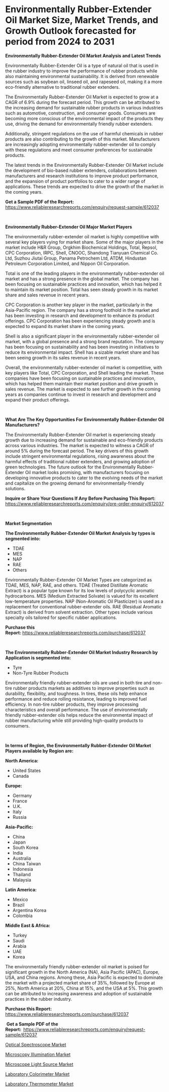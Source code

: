 <p><h1>Environmentally Rubber-Extender Oil Market Size, Market Trends, and Growth Outlook forecasted for period from 2024 to 2031</h1></p><p><strong>Environmentally Rubber-Extender Oil Market Analysis and Latest Trends</strong></p>
<p><p>Environmentally Rubber-Extender Oil is a type of natural oil that is used in the rubber industry to improve the performance of rubber products while also maintaining environmental sustainability. It is derived from renewable sources such as soybean oil, linseed oil, and rapeseed oil, making it a more eco-friendly alternative to traditional rubber extenders.</p><p>The Environmentally Rubber-Extender Oil Market is expected to grow at a CAGR of 6.9% during the forecast period. This growth can be attributed to the increasing demand for sustainable rubber products in various industries such as automotive, construction, and consumer goods. Consumers are becoming more conscious of the environmental impact of the products they use, driving the demand for environmentally friendly rubber extenders.</p><p>Additionally, stringent regulations on the use of harmful chemicals in rubber products are also contributing to the growth of this market. Manufacturers are increasingly adopting environmentally rubber-extender oil to comply with these regulations and meet consumer preferences for sustainable products.</p><p>The latest trends in the Environmentally Rubber-Extender Oil Market include the development of bio-based rubber extenders, collaborations between manufacturers and research institutions to improve product performance, and the expansion of product portfolios to cater to a wider range of applications. These trends are expected to drive the growth of the market in the coming years.</p></p>
<p><strong>Get a Sample PDF of the Report:&nbsp;</strong> <a href="https://www.reliableresearchreports.com/enquiry/request-sample/612037">https://www.reliableresearchreports.com/enquiry/request-sample/612037</a></p>
<p>&nbsp;</p>
<p><strong>Environmentally Rubber-Extender Oil Major Market Players</strong></p>
<p><p>The environmentally rubber-extender oil market is highly competitive with several key players vying for market share. Some of the major players in the market include H&R Group, Orgkhim Biochemical Holdings, Total, Repsol, CPC Corporation, IRPC, Shell, CNOOC, Shandong Tianyuan Chemical Co. Ltd, Suzhou Jiutai Group, Panama Petrochem Ltd, ATDM, Hindustan Petroleum Corporation Limited, and Nippon Oil Corporation.</p><p>Total is one of the leading players in the environmentally rubber-extender oil market and has a strong presence in the global market. The company has been focusing on sustainable practices and innovation, which has helped it to maintain its market position. Total has seen steady growth in its market share and sales revenue in recent years.</p><p>CPC Corporation is another key player in the market, particularly in the Asia-Pacific region. The company has a strong foothold in the market and has been investing in research and development to enhance its product offerings. CPC Corporation has been experiencing steady growth and is expected to expand its market share in the coming years.</p><p>Shell is also a significant player in the environmentally rubber-extender oil market, with a global presence and a strong brand reputation. The company has been focusing on sustainability and has been investing in initiatives to reduce its environmental impact. Shell has a sizable market share and has been seeing growth in its sales revenue in recent years.</p><p>Overall, the environmentally rubber-extender oil market is competitive, with key players like Total, CPC Corporation, and Shell leading the market. These companies have been focusing on sustainable practices and innovation, which has helped them maintain their market position and drive growth in sales revenue. The market is expected to see further growth in the coming years as companies continue to invest in research and development and expand their product offerings.</p></p>
<p>&nbsp;</p>
<p><strong>What Are The Key Opportunities For Environmentally Rubber-Extender Oil Manufacturers?</strong></p>
<p><p>The Environmentally Rubber-Extender Oil market is experiencing steady growth due to increasing demand for sustainable and eco-friendly products across various industries. The market is expected to witness a CAGR of around 5% during the forecast period. The key drivers of this growth include stringent environmental regulations, rising awareness about the harmful effects of traditional rubber extenders, and growing adoption of green technologies. The future outlook for the Environmentally Rubber-Extender Oil market looks promising, with manufacturers focusing on developing innovative products to cater to the evolving needs of the market and capitalize on the growing demand for environmentally-friendly solutions.</p></p>
<p><strong>Inquire or Share Your Questions If Any Before Purchasing This Report:</strong> <a href="https://www.reliableresearchreports.com/enquiry/pre-order-enquiry/612037">https://www.reliableresearchreports.com/enquiry/pre-order-enquiry/612037</a></p>
<p>&nbsp;</p>
<p><strong>Market Segmentation</strong></p>
<p><strong>The Environmentally Rubber-Extender Oil Market Analysis by types is segmented into:</strong></p>
<p><ul><li>TDAE</li><li>MES</li><li>NAP</li><li>RAE</li><li>Others</li></ul></p>
<p><p>Environmentally Rubber-Extender Oil Market Types are categorized as TDAE, MES, NAP, RAE, and others. TDAE (Treated Distillate Aromatic Extract) is a popular type known for its low levels of polycyclic aromatic hydrocarbons. MES (Medium Extracted Solvate) is valued for its excellent low-temperature properties. NAP (Non-Aromatic Oil Plasticizer) is used as a replacement for conventional rubber-extender oils. RAE (Residual Aromatic Extract) is derived from solvent extraction. Other types include various specialty oils tailored for specific rubber applications.</p></p>
<p><strong>Purchase this Report:&nbsp;</strong><a href="https://www.reliableresearchreports.com/purchase/612037">https://www.reliableresearchreports.com/purchase/612037</a></p>
<p>&nbsp;</p>
<p><strong>The Environmentally Rubber-Extender Oil Market Industry Research by Application is segmented into:</strong></p>
<p><ul><li>Tyre</li><li>Non-Tyre Rubber Products</li></ul></p>
<p><p>Environmentally friendly rubber-extender oils are used in both tire and non-tire rubber products markets as additives to improve properties such as durability, flexibility, and toughness. In tires, these oils help enhance performance and reduce rolling resistance, leading to improved fuel efficiency. In non-tire rubber products, they improve processing characteristics and overall performance. The use of environmentally friendly rubber-extender oils helps reduce the environmental impact of rubber manufacturing while still providing high-quality products to consumers.</p></p>
<p>&nbsp;</p>
<p><strong>In terms of Region, the Environmentally Rubber-Extender Oil Market Players available by Region are:</strong></p>
<p>
    <p> <strong> North America: </strong>
        <ul>
            <li>United States</li>
            <li>Canada</li>
        </ul>
        </p> 
    <p> <strong> Europe: </strong>
        <ul>
            <li>Germany</li>
            <li>France</li>
            <li>U.K.</li>
            <li>Italy</li>
            <li>Russia</li>
        </ul>
        </p> 
    <p> <strong> Asia-Pacific: </strong>
        <ul>
            <li>China</li>
            <li>Japan</li>
            <li>South Korea</li>
            <li>India</li>
            <li>Australia</li>
            <li>China Taiwan</li>
            <li>Indonesia</li>
            <li>Thailand</li>
            <li>Malaysia</li>
        </ul>
        </p> 
    <p> <strong> Latin America: </strong>
        <ul>
            <li>Mexico</li>
            <li>Brazil</li>
            <li>Argentina Korea</li>
            <li>Colombia</li>
        </ul>
        </p> 
    <p> <strong> Middle East & Africa: </strong>
        <ul>
            <li>Turkey</li>
            <li>Saudi</li>
            <li>Arabia</li>
            <li>UAE</li>
            <li>Korea</li>
        </ul>
    </p>
    </p>
<p><p>The environmentally friendly rubber-extender oil market is poised for significant growth in the North America (NA), Asia Pacific (APAC), Europe, USA, and China regions. Among these, Asia Pacific is expected to dominate the market with a projected market share of 35%, followed by Europe at 25%, North America at 20%, China at 15%, and the USA at 5%. This growth can be attributed to increasing awareness and adoption of sustainable practices in the rubber industry.</p></p>
<p><strong>Purchase this Report: </strong><a href="https://www.reliableresearchreports.com/purchase/612037">https://www.reliableresearchreports.com/purchase/612037</a></p>
<p>&nbsp;<strong>Get a Sample PDF of the Report:&nbsp;&nbsp;</strong><a href="https://www.reliableresearchreports.com/enquiry/request-sample/612037">https://www.reliableresearchreports.com/enquiry/request-sample/612037</a></p>
<p><strong></strong></p>
<p><p><a href="https://medium.com/@kartik.reportprime/optical-spectroscope-market-size-market-outlook-and-market-forecast-2024-to-2031-583520b32455">Optical Spectroscope Market</a></p><p><a href="https://medium.com/@kartik.reportprime/microscopy-illumination-market-report-reveals-the-latest-trends-and-growth-opportunities-of-this-747321148037">Microscopy Illumination Market</a></p><p><a href="https://medium.com/p/62bc4d53a555/edit">Microscope Light Source Market</a></p><p><a href="https://medium.com/@kartik.reportprime/laboratory-colorimeter-market-size-cagr-trends-2024-2030-9fa2995557b5">Laboratory Colorimeter Market</a></p><p><a href="https://medium.com/@kartik.reportprime/laboratory-thermometer-market-trends-and-market-analysis-forecasted-for-period-2024-2031-faac3184b815">Laboratory Thermometer Market</a></p></p>